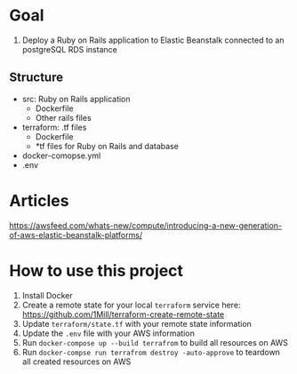 # Goal
1. Deploy a Ruby on Rails application to Elastic Beanstalk connected to an postgreSQL RDS instance

## Structure
  - src: Ruby on Rails application
    - Dockerfile
    - Other rails files
  - terraform: .tf files
    - Dockerfile
    - *tf files for Ruby on Rails and database
  - docker-comopse.yml
  - .env

# Articles
https://awsfeed.com/whats-new/compute/introducing-a-new-generation-of-aws-elastic-beanstalk-platforms/

# How to use this project
1. Install Docker
1. Create a remote state for your local `terraform` service here: https://github.com/1Mill/terraform-create-remote-state
1. Update `terraform/state.tf` with your remote state information
1. Update the `.env` file with your AWS information
1. Run `docker-compose up --build terrafrom` to build all resources on AWS
1. Run `docker-compse run terrafrom destroy -auto-approve` to teardown all created resources on AWS
